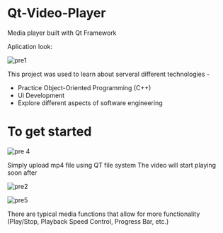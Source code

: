 # Qt-Video-Player
Media player built with Qt Framework

Aplication look:

![pre1](https://user-images.githubusercontent.com/96760391/184859905-42aee2cc-243a-46e2-bf1d-96125fb1d789.PNG)

This project was used to learn about serveral different technologies -
* Practice Object-Oriented Programming (C++)
* Ui Development
* Explore different aspects of software engineering

# To get started
![pre 4](https://user-images.githubusercontent.com/96760391/184861063-e46cffae-e8a8-4871-aa8d-1d7b66200902.png)

Simply upload mp4 file using QT file system
The video will start playing soon after

![pre2](https://user-images.githubusercontent.com/96760391/184861379-6e5773f8-7a47-4474-a9ec-7511f6e9a992.PNG)

![pre5](https://user-images.githubusercontent.com/96760391/184861407-1836256f-4c99-4a44-a14c-beb2fc776a87.png)

There are typical media functions that allow for more functionality (Play/Stop, Playback Speed Control, Progress Bar, etc.)
